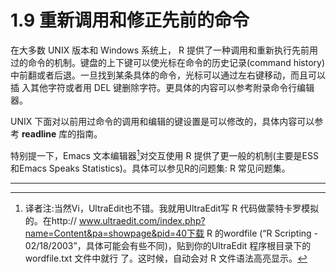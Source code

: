 # 1.9 重新调用和修正先前的命令

在大多数 UNIX 版本和 Windows 系统上， R 提供了一种调用和重新执行先前用 过的命令的机制。键盘的上下键可以使光标在命令的历史记录(command history) 中前翻或者后退。一旦找到某条具体的命令，光标可以通过左右键移动，而且可以插 入其他字符或者用 DEL 键删除字符。更具体的内容可以参考附录命令行编辑器。

UNIX 下面对以前用过命令的调用和编辑的键设置是可以修改的，具体内容可以参考 **readline** 库的指南。

特别提一下，Emacs 文本编辑器[^1]对交互使用 R 提供了更一般的机制(主要是ESS 和Emacs Speaks Statistics)。具体可以参见R的问题集: R 常见问题集。



---

[^1]:译者注:当然Vi，UltraEdit也不错。我就用UltraEdit写 R 代码做蒙特卡罗模拟的。在http:// www.ultraedit.com/index.php?name=Content&pa=showpage&pid=40下载 R 的wordfile (“R Scripting - 02/18/2003”，具体可能会有些不同)，贴到你的UltraEdit 程序根目录下的wordfile.txt 文件中就行 了。这时候，自动会对 R 文件语法高亮显示。